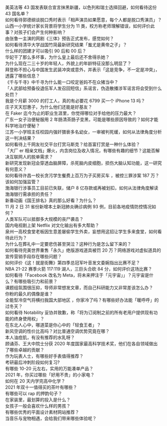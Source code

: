 美英法等 43 国发表联合宣言抹黑新疆，以色列和瑞士选择回避，如何看待这份 43 国名单？  
如何看待郭德纲谈脱口秀时表示「相声演员如果愿意，每个人都是脱口秀演员」？  
山西一小学统计家长背景将学生分为 11 类，校方称老师理解错误，如何评价此事？对孩子们会产生何种影响？  
由张鲁一主演的网剧《三体》预告正式发布，感觉如何？  
如何看待清华大学战国竹简最新研究结果「蚩尤是黄帝之子」？  
什么样的团建才可以吸引 90 后和 00 后？  
华妃干了那么多坏事，为什么皇上最后还不舍得杀她？  
为什么现在二三十岁的年轻人，外貌上的年龄特征没那么明显了？  
拜登称不担心与中国发生武装冲突或意外，并表示「这是竞争，不一定是冲突」，透露了哪些信息？  
《千与千寻》中千寻为什么能一口咬定爸妈不在众猪当中？  
「人武部给预备役退伍军人发召回短信」系谣言，伪造散播涉军谣言将会受到什么处罚？  
我是个月薪 3000 的打工人，真的有必要花 6799 买一个 iPhone 13 吗？  
庄子天天怼惠子，为什么他们还能是好基友？  
在 Faker 迄今为止的职业生涯里，你觉得哪位对手给他的压力最大？  
广东一女子治便秘服用 2 年肠清茶肠子变黑，可能是哪些原因导致的？如何才能科学地治疗便秘？  
江苏一小学班主任校园内强奸猥亵多名幼女，一审被判死缓，如何从法律角度分析这一判决结果？  
如何看待上千网友社交平台打赏马斯克？给首富打赏是一种什么体验？  
「大厂 er 相亲文档」爆火，内含岗位及收入情况，有哪些有趣的细节？这能否解决互联网人的脱单需求？  
新研究发现新冠会穿透血脑屏障，杀死脑内皮细胞，损伤大脑认知功能，这一研究有何意义？  
如何看待许昌一校长贪污学生餐费上百万为子买房买车 ，被控三罪涉案 187 万？该如何加强监管？  
渤海银行涉事员工目前已失联，储户 8 亿存款或再被划扣，如何从法律角度解读渤海银行需承担的责任？  
新番动画《国王排名》真的那么好看？为什么？  
11 月 2 日 31 省份新增本土新冠肺炎确诊病例 93 例，目前各地疫情防控情况如何？  
人类军队可以抵御多大规模的丧尸袭击？  
国内电视剧上架 Netflix 对文化输出有多大帮助？  
泉州一高校食堂老板因生意差屡偷学生外卖，妄想用这招让学生多来食堂，如何看待此行为？  
为什么在葬礼中一定要悲伤甚至哭泣？这种行为是怎么留下来的？  
如何看待完美世界重售「永久」绝版游戏道具被罚 20 万？网络游戏对虚拟道具的宣传营销手段存在哪些问题？  
如何评价《这！就是街舞》第四季总冠军叶音发文委婉指出比赛不足？  
NBA 21-22 赛季火箭 117:119 湖人，三巨头合砍 84 分，如何评价这场比赛？  
如何看待「Facebook 改名为 Meta，将未来押注于「元宇宙」」？元宇宙是什么？有哪些吸引力和前景？  
课题组氛围很压抑，导师非常想发文章，而自己科研能力又非常差该怎么办？  
你粉的最久的偶像是谁？  
全能型冷空气将横扫我国大部地区 ，你家冷了吗？有哪些好办法能「暖呼呼」的过冬天？  
如何看待 Notability 妥协并致歉，称「将为订阅制之前的所有老用户提供现有功能的终身使用权」？  
在东北人心中，哪道菜是你心中的「轻食王者」？  
新风空调的性价比高吗？对比普通空调优势究竟在哪？  
本人油痘肌，有没有推荐的水乳呀？  
顾诵芬、王大中院士分获 2020 年度国家最高科学技术奖，他们在各自领域做出了哪些卓越的贡献？  
作为玩表人士，有哪些好手表值得推荐？  
考研最后冲刺阶段如何复习?  
有哪些 10-20 元左右，实用的万能凑单产品？  
2021 年，你买过哪些「好用不贵」的小家电？  
如何在 20 天内学完高中化学？  
2021 年双十一值得买的茶叶有哪些？  
有哪些可以 rap 的押韵句子？  
在家装里，最划算的投入是什么？  
女孩子一般会喜欢什么样的男孩？  
有哪些优秀的平面设计素材网站推荐？  
当音乐与宠物相遇，会给我们带来哪些体验呢？  

